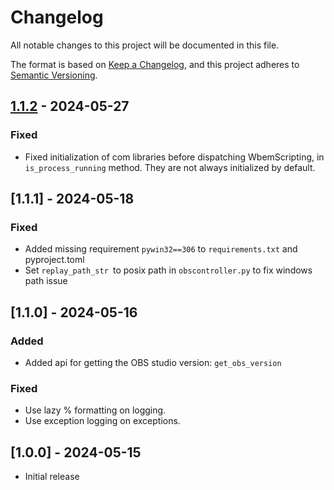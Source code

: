 # Changelog

All notable changes to this project will be documented in this file.

The format is based on [Keep a Changelog],
and this project adheres to [Semantic Versioning].


## [1.1.2] - 2024-05-27

### Fixed

- Fixed initialization of com libraries before dispatching WbemScripting, in `is_process_running` method. They are not always initialized by default.

## [1.1.1] - 2024-05-18

### Fixed

- Added missing requirement `pywin32==306` to `requirements.txt` and pyproject.toml
- Set `replay_path_str `to posix path in `obscontroller.py` to fix windows path issue

## [1.1.0] - 2024-05-16

### Added

- Added api for getting the OBS studio version: `get_obs_version`

### Fixed

- Use lazy % formatting on logging.
- Use exception logging on exceptions.

## [1.0.0] - 2024-05-15

- Initial release

<!-- Links -->
[keep a changelog]: https://keepachangelog.com/en/1.0.0/
[semantic versioning]: https://semver.org/spec/v2.0.0.html

<!-- Versions -->
[1.1.2]: https://github.com/mathiascn/obs_controller/tags/1.1.2